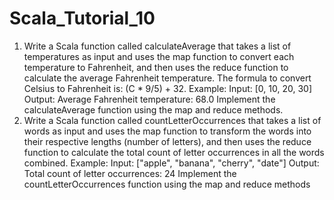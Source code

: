 # Scala_Tutorial_10
1. Write a Scala function called calculateAverage that takes a list of temperatures as 
input and uses the map function to convert each temperature to Fahrenheit, and then 
uses the reduce function to calculate the average Fahrenheit temperature. The 
formula to convert Celsius to Fahrenheit is: (C * 9/5) + 32.
Example:
Input: [0, 10, 20, 30]
Output: Average Fahrenheit temperature: 68.0
Implement the calculateAverage function using the map and reduce methods.
2. Write a Scala function called countLetterOccurrences that takes a list of words as 
input and uses the map function to transform the words into their respective lengths 
(number of letters), and then uses the reduce function to calculate the total count of 
letter occurrences in all the words combined.
Example:
Input: ["apple", "banana", "cherry", "date"]
Output: Total count of letter occurrences: 24
Implement the countLetterOccurrences function using the map and reduce methods
